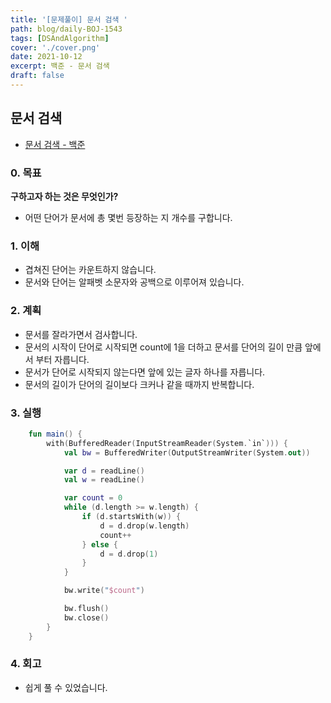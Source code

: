```yaml
---
title: '[문제풀이] 문서 검색 '
path: blog/daily-BOJ-1543
tags: [DSAndAlgorithm]
cover: './cover.png'
date: 2021-10-12
excerpt: 백준 - 문서 검색
draft: false
---
```


## 문서 검색

- [문서 검색 - 백준](https://www.acmicpc.net/problem/1543)

### 0. 목표

**구하고자 하는 것은 무엇인가?**

- 어떤 단어가 문서에 총 몇번 등장하는 지 개수를 구합니다.

### 1. 이해

- 겹쳐진 단어는 카운트하지 않습니다.
- 문서와 단어는 알패벳 소문자와 공백으로 이루어져 있습니다.

### 2. 계획

- 문서를 잘라가면서 검사합니다.
- 문서의 시작이 단어로 시작되면 count에 1을 더하고 문서를 단어의 길이 만큼 앞에서 부터 자릅니다.
- 문서가 단어로 시작되지 않는다면 앞에 있는 글자 하나를 자릅니다.
- 문서의 길이가 단어의 길이보다 크커나 같을 때까지 반복합니다.

### 3. 실행

```kotlin
    fun main() {
        with(BufferedReader(InputStreamReader(System.`in`))) {
            val bw = BufferedWriter(OutputStreamWriter(System.out))

            var d = readLine()
            val w = readLine()

            var count = 0
            while (d.length >= w.length) {
                if (d.startsWith(w)) {
                    d = d.drop(w.length)
                    count++
                } else {
                    d = d.drop(1)
                }
            }

            bw.write("$count")

            bw.flush()
            bw.close()
        }
    }
```

### 4. 회고

- 쉽게 풀 수 있었습니다.
